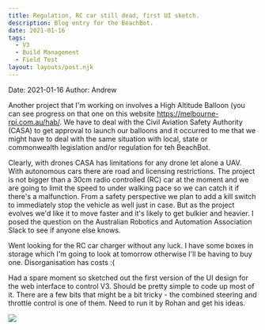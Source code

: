 ```yaml
---
title: Regulation, RC car still dead, first UI sketch.
description: Blog entry for the BeachBot.
date: 2021-01-16
tags:
  - V3
  - Build Management
  - Field Test
layout: layouts/post.njk
---
```

Date: 2021-01-16
Author: Andrew

Another project that I'm working on involves a High Altitude Balloon (you can see progress on that one on this website <A HREF="https://melbourne-rpi.com.au/hab/">https://melbourne-rpi.com.au/hab/</A>. We have to deal with the Civil Aviation Safety Authority (CASA) to get approval to launch our balloons and it occurred to me that we might have to deal with the same situation with local, state or commonwealth legislation and/or regulation for teh BeachBot.

Clearly, with drones CASA has limitations for any drone let alone a UAV. With autonomous cars there are road and licensing restrictions. The project is not bigger than a 30cm radio controlled (RC) car at the moment and we are going to limit the speed to under walking pace so we can catch it if there's a malfunction. From a safety perspective we plan to add a kill switch to immediately stop the vehicle as well just in case. But as the project evolves we'd like it to move faster and it's likely to get bulkier and heavier. I posed the question on the Australian Robotics and Automation Association Slack to see if anyone else knows.

Went looking for the RC car charger without any luck. I have some boxes in storage which I'm going to look at tomorrow otherwise I'll be having to buy one. Disorganisation has costs :(

Had a spare moment so sketched out the first version of the UI design for the web interface to control V3. Should be pretty simple to code up most of it. There are a few bits that might be a bit tricky - the combined steering and throttle control is one of them. Need to run it by Rohan and get his ideas.

<img src="{{ '/img/2021-01-16_First_UI_sketch.jpg' | url }}"/>

